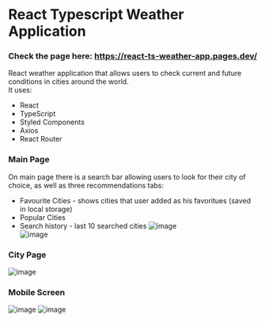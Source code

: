 # React Typescript Weather Application  
### Check the page here: https://react-ts-weather-app.pages.dev/  
React weather application that allows users to check current and future conditions in cities around the world.  
It uses:  
- React
- TypeScript
- Styled Components
- Axios
- React Router
### Main Page  
On main page there is a search bar allowing users to look for their city of choice, as well as three recommendations tabs:  
- Favourite Cities - shows cities that user added as his favoritues (saved in local storage)
- Popular Cities
- Search history - last 10 searched cities
![image](https://github.com/bchanowski/react-ts-weather-app/assets/92587389/263160cd-272c-4e4b-8868-b03a0028063b)  
![image](https://github.com/bchanowski/react-ts-weather-app/assets/92587389/c70e7795-95d5-409b-a7d1-b6fc7e73ada9)
### City Page  
![image](https://github.com/bchanowski/react-ts-weather-app/assets/92587389/bc193429-f87a-4b2e-b4f1-b236e9d6fcb9)
### Mobile Screen  
![image](https://github.com/bchanowski/react-ts-weather-app/assets/92587389/f9e73b67-02df-4f6c-9317-2c6e81c8627a)
![image](https://github.com/bchanowski/react-ts-weather-app/assets/92587389/fb2586f9-a6f9-4115-9a6e-47a2f595bbe7)
